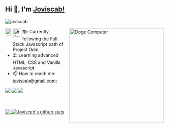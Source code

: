 ## Hi 👋, I'm [Joviscab!](https://github.com/joviscab) 
 <p align="left"> <img src="https://komarev.com/ghpvc/?username=joviscab&label=Views&color=blue&style=plastic" alt="joviscab" /> </p>


<img align="right" src="https://media2.giphy.com/media/v1.Y2lkPTc5MGI3NjExZ2c5cHQ5NWg4a3M5N3I1MGtyd3RwMTR4dGxsbmg3aWh4bjFveTQzciZlcD12MV9pbnRlcm5hbF9naWZfYnlfaWQmY3Q9Zw/9rtpurjbqiqZXbBBet/giphy.webp" alt="Doge Computer" width="300" height="300">

<a href="https://www.instagram.com/joviscab/">
  <img align="left" alt="Joviscab's Instagram" width="22px" src="https://cdn.jsdelivr.net/npm/simple-icons@v3/icons/instagram.svg" />
</a>
<a href="https://open.spotify.com/artist/2ANpaHZqhpoX3qj6nlujZr?si=P_zWxhCKTZKUeFR-TJnx7g)">
  <img align="left" alt="Joviscab's Spotify" width="26px" src="https://cdns.iconmonstr.com/wp-content/releases/preview/2017/240/iconmonstr-spotify-1.png"/>
</a>





- 📚: Currently, following the Full Stack Javascript path of Project Odin;
- ⏳: Learning advanced HTML, CSS and Vanilla Javascript;
- 📫 How to reach me: joviscab@gmail.com;

![](https://img.shields.io/badge/Javascript-%3C%2F%3E-blueviolet) ![](https://img.shields.io/badge/CSS-%3C%2F%3E-yellow) ![](https://img.shields.io/badge/HTML-%7C-0%2C%2022%2C%20100)

<br><br>
<a href="https://github.com/joviscab">
  <img align="center" src="https://github-readme-stats.vercel.app/api/top-langs/?username=joviscab&theme=dark">
</a>
<a href="https://github.com/joviscab">
 <img align="center" src="https://github-readme-stats.vercel.app/api?username=joviscab&show_icons=true&theme=dark&line_height=30" alt="Joviscab's github stats"/>
</a>
